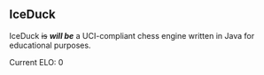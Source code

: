 ## IceDuck

IceDuck ~~is~~ ***will be*** a UCI-compliant chess engine written in Java for educational purposes.

Current ELO: 0
